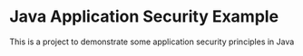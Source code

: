 # Java Application Security Example

This is a project to demonstrate some application security principles in Java
